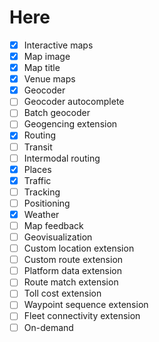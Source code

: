 # Here

- [x] Interactive maps
- [x] Map image
- [x] Map title
- [x] Venue maps
- [x] Geocoder
- [ ] Geocoder autocomplete
- [ ] Batch geocoder
- [ ] Geogencing extension
- [x] Routing
- [ ] Transit
- [ ] Intermodal routing
- [x] Places
- [x] Traffic
- [ ] Tracking
- [ ] Positioning
- [x] Weather
- [ ] Map feedback
- [ ] Geovisualization
- [ ] Custom location extension
- [ ] Custom route extension
- [ ] Platform data extension
- [ ] Route match extension
- [ ] Toll cost extension
- [ ] Waypoint sequence extension
- [ ] Fleet connectivity extension
- [ ] On-demand

